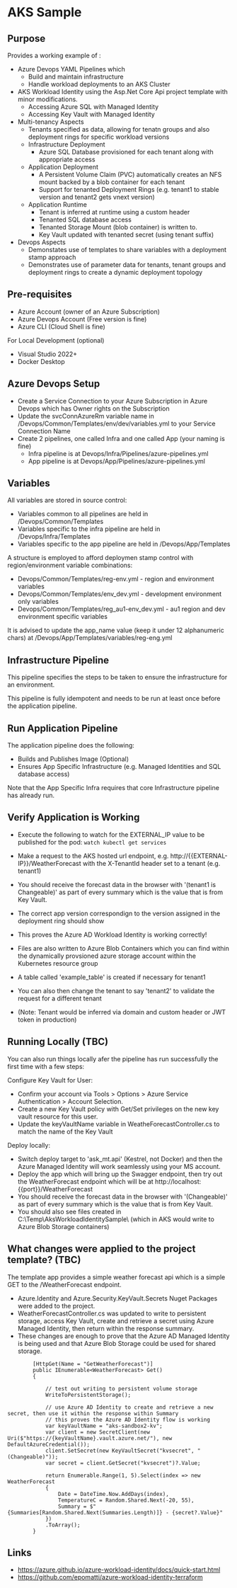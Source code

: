 # AKS Sample

## Purpose

Provides a working example of :

- Azure Devops YAML Pipelines which 
    - Build and maintain infrastructure 
    - Handle workload deployments to an AKS Cluster 
- AKS Workload Identity using the Asp.Net Core Api project template with minor modifications. 
    - Accessing Azure SQL with Managed Identity
    - Accessing Key Vault with Managed Identity
- Multi-tenancy Aspects
    - Tenants specified as data, allowing for tenatn groups and also deployment rings for specific workload versions
    - Infrastructure Deployment
      - Azure SQL Database provisioned for each tenant along with appropriate access
    - Application Deployment
      - A Persistent Volume Claim (PVC) automatically creates an NFS mount backed by a blob container for each tenant
      - Support for tenanted Deployment Rings (e.g. tenant1 to stable version and tenant2 gets vnext version)
    - Application Runtime 
      - Tenant is inferred at runtime using a custom header
      - Tenanted SQL database access
      - Tenanted Storage Mount (blob container) is written to.
      - Key Vault updated with tenanted secret (using tenant suffix)
- Devops Aspects
    - Demonstates use of templates to share variables with a deployment stamp approach
    - Demonstrates use of parameter data for tenants, tenant groups and deployment rings to create a dynamic deployment topology

## Pre-requisites
- Azure Account (owner of an Azure Subscription)
- Azure Devops Account (Free version is fine)
- Azure CLI (Cloud Shell is fine)

For Local Development (optional)
- Visual Studio 2022+
- Docker Desktop

## Azure Devops Setup
- Create a Service Connection to your Azure Subscription in Azure Devops which has Owner rights on the Subscription
- Update the svcConnAzureRm variable name in /Devops/Common/Templates/env/dev/variables.yml to your Service Connection Name
- Create 2 pipelines, one called Infra and one called App (your naming is fine)
    - Infra pipeline is at Devops/Infra/Pipelines/azure-pipelines.yml
    - App pipeline is at Devops/App/Pipelines/azure-pipelines.yml

## Variables
All variables are stored in source control:
- Variables common to all pipelines are held in /Devops/Common/Templates
- Variables specific to the infra pipeline are held in /Devops/Infra/Templates
- Variables specific to the app pipeline are held in /Devops/App/Templates

A structure is employed to afford deploymen stamp control with region/environment variable combinations:
- Devops/Common/Templates/reg-env.yml - region and environment variables
- Devops/Common/Templates/env_dev.yml - development environment only variables
- Devops/Common/Templates/reg_au1-env_dev.yml - au1 region and dev environment specific variables

It is advised to update the app_name value (keep it under 12 alphanumeric chars) at /Devops/App/Templates/variables/reg-eng.yml

## Infrastructure Pipeline
This pipeline specifies the steps to be taken to ensure the infrastructure for an environment. 

This pipeline is fully idempotent and needs to be run at least once before the application pipeline. 

## Run Application Pipeline
The application pipeline does the following:
 - Builds and Publishes Image (Optional)
 - Ensures App Specific Infrastructure (e.g. Managed Identities and SQL database access)

Note that the App Specific Infra requires that core Infrastructure pipeline has already run.

## Verify Application is Working
- Execute the following to watch for the EXTERNAL_IP value to be published for the pod: ```watch kubectl get services```
- Make a request to the AKS hosted url endpoint, e.g. http://{{EXTERNAL-IP}}/WeatherForecast with the X-TenantId header set to a tenant (e.g. tenant1)

- You should receive the forecast data in the browser with '(tenant1 is Changeable)' as part of every summary which is the value that is from Key Vault.
- The correct app version correspondign to the version assigned in the deployment ring should show
- This proves the Azure AD Workload Identity is working correctly!
- Files are also written to Azure Blob Containers which you can find within the dynamically provsioned azure storage account within the Kubernetes resource group
- A table called 'example_table' is created if necessary for tenant1
- You can also then change the tenant to say 'tenant2' to validate the request for a different tenant
- (Note: Tenant would be inferred via domain and custom header or JWT token in production)

## Running Locally (TBC)

You can also run things locally afer the pipeline has run successfully the first time with a few steps:

 Configure Key Vault for User:
 - Confirm your account via Tools > Options > Azure Service Authentication > Account Selection.
 - Create a new Key Vault policy with Get/Set privileges on the new key vault resource for this user.
 - Update the keyVaultName variable in WeatheForecastController.cs to match the name of the Key Vault 

 Deploy locally:
 - Switch deploy target to 'ask_mt.api' (Kestrel, not Docker) and then the Azure Managed Identity will work seamlessly using your MS account. 
 - Deploy the app which will bring up the Swagger endpoint, then try out the WeatherForecast endpoint which will be at http://localhost:{{port}}/WeatherForecast 
 - You should receive the forecast data in the browser with '(Changeable)' as part of every summary which is the value that is from Key Vault.
 - You should also see files created in C:\Temp\AksWorkloadIdentitySample\ (which in AKS would write to Azure Blob Storage containers)

## What changes were applied to the project template? (TBC)
The template app provides a simple weather forecast api which is a simple GET to the /WeatherForecast endpoint. 

- Azure.Identity and Azure.Security.KeyVault.Secrets Nuget Packages were added to the project.
- WeatherForecastController.cs was updated to write to persistent storage, access Key Vault, create and retrieve a secret using Azure Managed Identity, then return within the response summary.
- These changes are enough to prove that the Azure AD Managed Identity is being used and that Azure Blob Storage could be used for shared storage.

```
        [HttpGet(Name = "GetWeatherForecast")]
        public IEnumerable<WeatherForecast> Get()
        {

            // test out writing to persistent volume storage
            WriteToPersistentStorage();

            // use Azure AD Identity to create and retrieve a new secret, then use it within the response within Summary
            // this proves the Azure AD Identity flow is working 
            var keyVaultName = "aks-sandbox2-kv";
            var client = new SecretClient(new Uri($"https://{keyVaultName}.vault.azure.net/"), new DefaultAzureCredential());
            client.SetSecret(new KeyVaultSecret("kvsecret", "(Changeable)"));
            var secret = client.GetSecret("kvsecret")?.Value;

            return Enumerable.Range(1, 5).Select(index => new WeatherForecast
            {
                Date = DateTime.Now.AddDays(index),
                TemperatureC = Random.Shared.Next(-20, 55),
                Summary = $"{Summaries[Random.Shared.Next(Summaries.Length)]} - {secret?.Value}"
            })
            .ToArray();
        }

```

## Links
- https://azure.github.io/azure-workload-identity/docs/quick-start.html
- https://github.com/epomatti/azure-workload-identity-terraform
